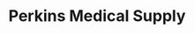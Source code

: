 ---
title: "Perkins Medical Supply"
url: /vero-beach/perkins-medical-supply-10th-court/
shop: Sanitätshaus
---